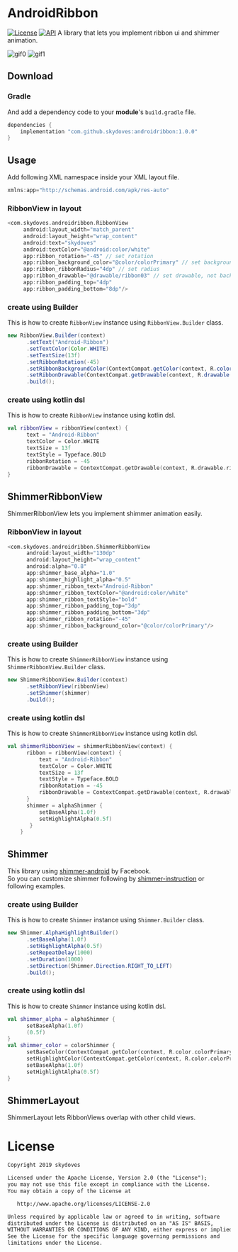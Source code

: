 # AndroidRibbon
[![License](https://img.shields.io/badge/License-Apache%202.0-blue.svg)](https://opensource.org/licenses/Apache-2.0) [![API](https://img.shields.io/badge/API-16%2B-brightgreen.svg?style=flat)](https://android-arsenal.com/api?level=16)
A library that lets you implement ribbon ui and shimmer animation. <br>

![gif0](https://user-images.githubusercontent.com/24237865/51105497-7873e680-182c-11e9-954a-1bf767d15312.gif) ![gif1](https://user-images.githubusercontent.com/24237865/51105671-fb953c80-182c-11e9-8288-7ce97d5474e8.gif)

## Download
### Gradle
And add a dependency code to your **module**'s `build.gradle` file.
```gradle
dependencies {  
    implementation "com.github.skydoves:androidribbon:1.0.0"
}
```

## Usage
Add following XML namespace inside your XML layout file.

```gradle
xmlns:app="http://schemas.android.com/apk/res-auto"
```

### RibbonView in layout

```gradle
<com.skydoves.androidribbon.RibbonView
     android:layout_width="match_parent"
     android:layout_height="wrap_content"
     android:text="skydoves"
     android:textColor="@android:color/white"
     app:ribbon_rotation="-45" // set rotation
     app:ribbon_background_color="@color/colorPrimary" // set background color
     app:ribbon_ribbonRadius="4dp" // set radius
     app:ribbon_drawable="@drawable/ribbon03" // set drawable, not background color
     app:ribbon_padding_top="4dp"
     app:ribbon_padding_bottom="8dp"/>
```

### create using Builder
This is how to create `RibbonView` instance using `RibbonView.Builder` class.
```java
new RibbonView.Builder(context)
      .setText("Android-Ribbon")
      .setTextColor(Color.WHITE)
      .setTextSize(13f)
      .setRibbonRotation(-45)
      .setRibbonBackgroundColor(ContextCompat.getColor(context, R.color.bright_lavender))
      .setRibbonDrawable(ContextCompat.getDrawable(context, R.drawable.ribbon03))
      .build();
```

### create using kotlin dsl
This is how to create `RibbonView` instance using kotlin dsl.
```kotlin
val ribbonView = ribbonView(context) {
      text = "Android-Ribbon"
      textColor = Color.WHITE
      textSize = 13f
      textStyle = Typeface.BOLD
      ribbonRotation = -45
      ribbonDrawable = ContextCompat.getDrawable(context, R.drawable.ribbon02)
}
```

## ShimmerRibbonView
ShimmerRibbonView lets you implement shimmer animation easily.

### RibbonView in layout
```gradle
<com.skydoves.androidribbon.ShimmerRibbonView
      android:layout_width="130dp"
      android:layout_height="wrap_content"
      android:alpha="0.8"
      app:shimmer_base_alpha="1.0"
      app:shimmer_highlight_alpha="0.5"
      app:shimmer_ribbon_text="Android-Ribbon"
      app:shimmer_ribbon_textColor="@android:color/white"
      app:shimmer_ribbon_textStyle="bold"
      app:shimmer_ribbon_padding_top="3dp"
      app:shimmer_ribbon_padding_bottom="3dp"
      app:shimmer_ribbon_rotation="-45"
      app:shimmer_ribbon_background_color="@color/colorPrimary"/>
```

### create using Builder
This is how to create `ShimmerRibbonView` instance using `ShimmerRibbonView.Builder` class.
```java
new ShimmerRibbonView.Builder(context)
      .setRibbonView(ribbonView)
      .setShimmer(shimmer)
      .build();
```

### create using kotlin dsl
This is how to create `ShimmerRibbonView` instance using kotlin dsl.
```kotlin
val shimmerRibbonView = shimmerRibbonView(context) {
      ribbon = ribbonView(context) {
          text = "Android-Ribbon"
          textColor = Color.WHITE
          textSize = 13f
          textStyle = Typeface.BOLD
          ribbonRotation = -45
          ribbonDrawable = ContextCompat.getDrawable(context, R.drawable.ribbon02)
      }
      shimmer = alphaShimmer {
          setBaseAlpha(1.0f)
          setHighlightAlpha(0.5f)
       }
    }
```

## Shimmer
This library using [shimmer-android](https://github.com/facebook/shimmer-android) by Facebook.<br>
So you can customize shimmer following by [shimmer-instruction](http://facebook.github.io/shimmer-android/) or following examples.

### create using Builder
This is how to create `Shimmer` instance using `Shimmer.Builder` class.
```java
new Shimmer.AlphaHighlightBuilder()
      .setBaseAlpha(1.0f)
      .setHighlightAlpha(0.5f)
      .setRepeatDelay(1000)
      .setDuration(1000)
      .setDirection(Shimmer.Direction.RIGHT_TO_LEFT)
      .build();
```

### create using kotlin dsl
This is how to create `Shimmer` instance using kotlin dsl.
```kotlin
val shimmer_alpha = alphaShimmer {
      setBaseAlpha(1.0f)
      (0.5f)
}
val shimmer_color = colorShimmer {
      setBaseColor(ContextCompat.getColor(context, R.color.colorPrimary))
      setHighlightColor(ContextCompat.getColor(context, R.color.colorPrimaryDark))
      setBaseAlpha(1.0f)
      setHighlightAlpha(0.5f)
}
```

## ShimmerLayout
ShimmerLayout lets RibbonViews overlap with other child views.



# License
```xml
Copyright 2019 skydoves

Licensed under the Apache License, Version 2.0 (the "License");
you may not use this file except in compliance with the License.
You may obtain a copy of the License at

   http://www.apache.org/licenses/LICENSE-2.0

Unless required by applicable law or agreed to in writing, software
distributed under the License is distributed on an "AS IS" BASIS,
WITHOUT WARRANTIES OR CONDITIONS OF ANY KIND, either express or implied.
See the License for the specific language governing permissions and
limitations under the License.
```
